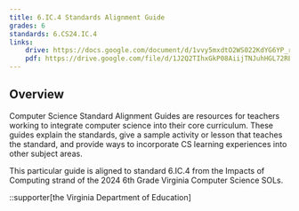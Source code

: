 ```yaml
---
title: 6.IC.4 Standards Alignment Guide
grades: 6
standards: 6.CS24.IC.4
links:
    drive: https://docs.google.com/document/d/1vvy5mxdtO2WS022KdYG6YP_r7yIM4t_zjfqHXFS7s5w/edit?usp=drive_link
    pdf: https://drive.google.com/file/d/1J2Q2TIhxGkP08AiijTNJuhHGL72RELaq/view?usp=drive_link
---
```


## Overview

Computer Science Standard Alignment Guides are resources for teachers working to integrate computer science into their core curriculum. These guides explain the standards, give a sample activity or lesson that teaches the standard, and provide ways to incorporate CS learning experiences into other subject areas. 

This particular guide is aligned to standard 6.IC.4 from the Impacts of Computing strand of the 2024 6th Grade Virginia Computer Science SOLs.

::supporter[the Virginia Department of Education]